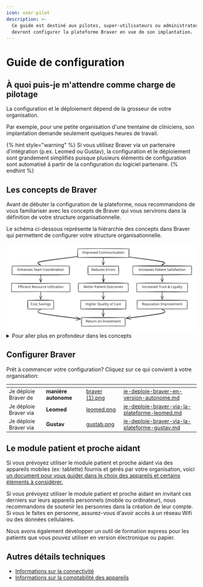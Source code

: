 ```yaml
---
icon: user-pilot
description: >-
  Ce guide est destiné aux pilotes, super-utilisateurs ou administrateurs qui
  devront configurer la plateforme Braver en vue de son implantation.
---
```


# Guide de configuration

## À quoi puis-je m'attendre comme charge de pilotage

La configuration et le déploiement dépend de la grosseur de votre organisation.&#x20;

Par exemple, pour une petite organisation d'une trentaine de cliniciens, son implantation demande seulement quelques heures de travail.

{% hint style="warning" %}
Si vous utilisez Braver via un partenaire d'intégration (p.ex. Leomed ou Gustav), la configuration et le déploiement sont grandement simplifiés puisque plusieurs éléments de configuration sont automatisé à partir de la configuration du logiciel partenaire.&#x20;
{% endhint %}

## Les concepts de Braver

Avant de débuter la configuration de la plateforme, nous recommandons de vous familiariser avec les concepts de Braver qui vous servirons dans la définition de votre structure organisationnelle.

Le schéma ci-dessous représente la hiérarchie des concepts dans Braver qui permettent de configurer votre structure organisationnelle.



<img src="../../.gitbook/assets/file.excalidraw.svg" alt="Structure organisationnelle dans Braver" class="gitbook-drawing">



<details>

<summary>Pour aller plus en profondeur dans les concepts</summary>

Voici des sections de la documentation qui pourrait vous être utiles:

* Organisation
* [Unités organisationnelles](https://app.gitbook.com/s/C7asQvRtcnnGS2hUcyO0/pour-les-administrateurs/unites-organisationelles)
* [Lieux de travail](https://app.gitbook.com/s/C7asQvRtcnnGS2hUcyO0/pour-les-administrateurs/lieux-de-travail)
* [Équipes](https://app.gitbook.com/s/C7asQvRtcnnGS2hUcyO0/pour-les-administrateurs/equipes)
* Segments (à venir)
* [Utilisateurs](https://app.gitbook.com/s/C7asQvRtcnnGS2hUcyO0/pour-les-administrateurs/utilisateurs)
* [Journaux d'audit](https://app.gitbook.com/s/C7asQvRtcnnGS2hUcyO0/pour-les-administrateurs/journaux-daudit)
* Bottin (à venir)

</details>

## Configurer Braver

Prêt à commencer votre configuration? Cliquez sur ce qui convient à votre organisation:

<table data-view="cards"><thead><tr><th></th><th></th><th data-hidden data-card-cover data-type="files"></th><th data-hidden data-card-target data-type="content-ref"></th></tr></thead><tbody><tr><td>Je déploie Braver de</td><td><strong>manière autonome</strong></td><td><a href="../../.gitbook/assets/braver (1).png">braver (1).png</a></td><td><a href="je-deploie-braver-en-version-autonome.md">je-deploie-braver-en-version-autonome.md</a></td></tr><tr><td>Je déploie Braver via</td><td><strong>Leomed</strong></td><td><a href="../../.gitbook/assets/leomed.png">leomed.png</a></td><td><a href="je-deploie-braver-via-la-plateforme-leomed.md">je-deploie-braver-via-la-plateforme-leomed.md</a></td></tr><tr><td>Je déploie Braver via</td><td><strong>Gustav</strong></td><td><a href="../../.gitbook/assets/gustab.png">gustab.png</a></td><td><a href="je-deploie-braver-via-la-plateforme-gustav.md">je-deploie-braver-via-la-plateforme-gustav.md</a></td></tr></tbody></table>

## Le module patient et proche aidant

Si vous prévoyez utiliser le module patient et proche aidant via des appareils mobiles (ex: tablette) fournis et gérés par votre organisation, voici [un document pour vous guider dans le choix des appareils et certains éléments à considérer.](https://braver-1.gitbook.io/braver/pour-les-administrateurs/appareil-mobile-gere-a-distance)

Si vous prévoyez utiliser le module patient et proche aidant en invitant ces derniers sur leurs appareils personnels (mobile ou ordinateur), nous recommandons de soutenir les personnes dans la création de leur compte. Si vous le faites en personne, assurez-vous d'avoir accès à un réseau Wifi ou des données cellulaires.

Nous avons également développer un outil de formation express pour les patients que vous pouvez utiliser en version électronique ou papier.

## Autres détails techniques

* [Informations sur la connectivité](https://braver-1.gitbook.io/braver/details-techniques/connectivite)
* [Informations sur la comptabilité des appareils](https://braver-1.gitbook.io/braver/details-techniques/compatibilite)

